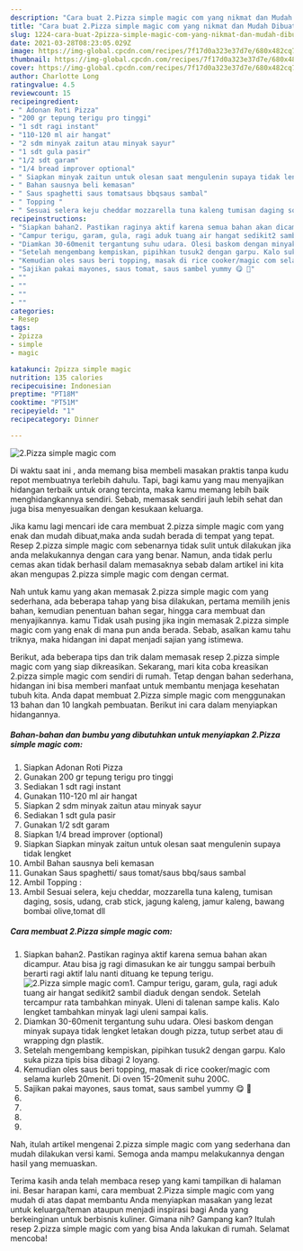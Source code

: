 ```yaml
---
description: "Cara buat 2.Pizza simple magic com yang nikmat dan Mudah Dibuat"
title: "Cara buat 2.Pizza simple magic com yang nikmat dan Mudah Dibuat"
slug: 1224-cara-buat-2pizza-simple-magic-com-yang-nikmat-dan-mudah-dibuat
date: 2021-03-28T08:23:05.029Z
image: https://img-global.cpcdn.com/recipes/7f17d0a323e37d7e/680x482cq70/2pizza-simple-magic-com-foto-resep-utama.jpg
thumbnail: https://img-global.cpcdn.com/recipes/7f17d0a323e37d7e/680x482cq70/2pizza-simple-magic-com-foto-resep-utama.jpg
cover: https://img-global.cpcdn.com/recipes/7f17d0a323e37d7e/680x482cq70/2pizza-simple-magic-com-foto-resep-utama.jpg
author: Charlotte Long
ratingvalue: 4.5
reviewcount: 15
recipeingredient:
- " Adonan Roti Pizza"
- "200 gr tepung terigu pro tinggi"
- "1 sdt ragi instant"
- "110-120 ml air hangat"
- "2 sdm minyak zaitun atau minyak sayur"
- "1 sdt gula pasir"
- "1/2 sdt garam"
- "1/4 bread improver optional"
- " Siapkan minyak zaitun untuk olesan saat mengulenin supaya tidak lengket"
- " Bahan sausnya beli kemasan"
- " Saus spaghetti saus tomatsaus bbqsaus sambal"
- " Topping "
- " Sesuai selera keju cheddar mozzarella tuna kaleng tumisan daging sosis udang crab stick jagung kaleng jamur kaleng bawang bombai olivetomat dll"
recipeinstructions:
- "Siapkan bahan2. Pastikan raginya aktif karena semua bahan akan dicampur. Atau bisa jg ragi dimasukan ke air tunggu sampai berbuih berarti ragi aktif lalu nanti dituang ke tepung terigu."
- "Campur terigu, garam, gula, ragi aduk tuang air hangat sedikit2 sambil diaduk dengan sendok. Setelah tercampur rata tambahkan minyak. Uleni di talenan sampe kalis. Kalo lengket tambahkan minyak lagi uleni sampai kalis."
- "Diamkan 30-60menit tergantung suhu udara. Olesi baskom dengan minyak supaya tidak lengket letakan dough pizza, tutup serbet atau di wrapping dgn plastik."
- "Setelah mengembang kempiskan, pipihkan tusuk2 dengan garpu. Kalo suka pizza tipis bisa dibagi 2 loyang."
- "Kemudian oles saus beri topping, masak di rice cooker/magic com selama kurleb 20menit. Di oven 15-20menit suhu 200C."
- "Sajikan pakai mayones, saus tomat, saus sambel yummy 😋 🍕"
- ""
- ""
- ""
- ""
categories:
- Resep
tags:
- 2pizza
- simple
- magic

katakunci: 2pizza simple magic 
nutrition: 135 calories
recipecuisine: Indonesian
preptime: "PT18M"
cooktime: "PT51M"
recipeyield: "1"
recipecategory: Dinner

---
```



![2.Pizza simple magic com](https://img-global.cpcdn.com/recipes/7f17d0a323e37d7e/680x482cq70/2pizza-simple-magic-com-foto-resep-utama.jpg)

Di waktu  saat ini , anda memang bisa membeli masakan praktis tanpa kudu repot membuatnya terlebih dahulu. Tapi, bagi kamu yang mau menyajikan hidangan terbaik untuk orang tercinta, maka kamu memang lebih baik menghidangkannya sendiri. Sebab, memasak sendiri jauh lebih sehat dan juga bisa menyesuaikan dengan kesukaan keluarga.

Jika kamu lagi mencari ide cara membuat 2.pizza simple magic com yang enak dan mudah dibuat,maka anda sudah berada di tempat yang tepat. Resep 2.pizza simple magic com  sebenarnya tidak sulit untuk dilakukan jika anda melakukannya dengan cara yang benar. Namun, anda tidak perlu cemas akan tidak berhasil dalam memasaknya 
sebab dalam artikel ini kita akan mengupas 2.pizza simple magic com dengan cermat.  



Nah untuk kamu yang akan memasak 2.pizza simple magic com yang sederhana, ada beberapa tahap yang bisa dilakukan, pertama memilih jenis bahan, kemudian penentuan bahan segar, hingga cara membuat dan menyajikannya. kamu Tidak usah pusing jika ingin memasak 2.pizza simple magic com yang enak di mana pun anda berada. Sebab, asalkan kamu  tahu triknya, maka hidangan ini dapat menjadi sajian yang istimewa.

Berikut, ada beberapa tips dan trik dalam memasak resep 2.pizza simple magic com yang siap dikreasikan. Sekarang, mari kita coba kreasikan 2.pizza simple magic com sendiri di rumah. Tetap dengan bahan sederhana, hidangan ini bisa memberi manfaat untuk membantu menjaga kesehatan tubuh kita. Anda dapat membuat 2.Pizza simple magic com menggunakan 13 bahan dan 10 langkah pembuatan. Berikut ini cara dalam menyiapkan hidangannya.

<!--inarticleads1-->

##### Bahan-bahan dan bumbu yang dibutuhkan untuk menyiapkan 2.Pizza simple magic com:

1. Siapkan  Adonan Roti Pizza
1. Gunakan 200 gr tepung terigu pro tinggi
1. Sediakan 1 sdt ragi instant
1. Gunakan 110-120 ml air hangat
1. Siapkan 2 sdm minyak zaitun atau minyak sayur
1. Sediakan 1 sdt gula pasir
1. Gunakan 1/2 sdt garam
1. Siapkan 1/4 bread improver (optional)
1. Siapkan  Siapkan minyak zaitun untuk olesan saat mengulenin supaya tidak lengket
1. Ambil  Bahan sausnya beli kemasan
1. Gunakan  Saus spaghetti/ saus tomat/saus bbq/saus sambal
1. Ambil  Topping :
1. Ambil  Sesuai selera, keju cheddar, mozzarella tuna kaleng, tumisan daging, sosis, udang, crab stick, jagung kaleng, jamur kaleng, bawang bombai olive,tomat dll




<!--inarticleads2-->

##### Cara membuat 2.Pizza simple magic com:

1. Siapkan bahan2. Pastikan raginya aktif karena semua bahan akan dicampur. Atau bisa jg ragi dimasukan ke air tunggu sampai berbuih berarti ragi aktif lalu nanti dituang ke tepung terigu.
<img src="https://img-global.cpcdn.com/steps/b19ea32a089fcae6/160x128cq70/2pizza-simple-magic-com-langkah-memasak-1-foto.jpg" alt="2.Pizza simple magic com">1. Campur terigu, garam, gula, ragi aduk tuang air hangat sedikit2 sambil diaduk dengan sendok. Setelah tercampur rata tambahkan minyak. Uleni di talenan sampe kalis. Kalo lengket tambahkan minyak lagi uleni sampai kalis.
1. Diamkan 30-60menit tergantung suhu udara. Olesi baskom dengan minyak supaya tidak lengket letakan dough pizza, tutup serbet atau di wrapping dgn plastik.
1. Setelah mengembang kempiskan, pipihkan tusuk2 dengan garpu. Kalo suka pizza tipis bisa dibagi 2 loyang.
1. Kemudian oles saus beri topping, masak di rice cooker/magic com selama kurleb 20menit. Di oven 15-20menit suhu 200C.
1. Sajikan pakai mayones, saus tomat, saus sambel yummy 😋 🍕
1. 
1. 
1. 
1. 




Nah, itulah artikel mengenai  2.pizza simple magic com  yang sederhana dan mudah dilakukan versi kami. Semoga anda mampu melakukannya dengan hasil yang memuaskan. 

Terima kasih anda telah membaca resep yang kami tampilkan di halaman ini. Besar harapan kami, cara membuat  2.Pizza simple magic com yang mudah di atas dapat membantu Anda menyiapkan masakan yang lezat untuk keluarga/teman ataupun menjadi inspirasi bagi Anda yang berkeinginan untuk berbisnis kuliner. Gimana nih? Gampang kan? Itulah resep 2.pizza simple magic com yang bisa Anda lakukan di rumah. Selamat mencoba!

